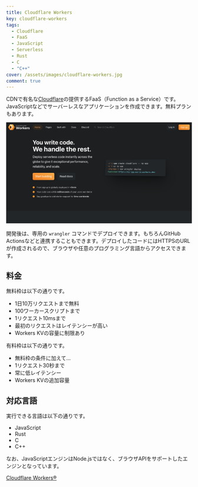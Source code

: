 ```yaml
---
title: Cloudflare Workers
key: cloudflare-workers
tags:
  - Cloudflare
  - FaaS
  - JavaScript
  - Serverless
  - Rust
  - C
  - "C++"
cover: /assets/images/cloudflare-workers.jpg
comment: true
---
```


CDNで有名な[Cloudflare](https://www.cloudflare.com/)の提供するFaaS（Function as a Service）です。JavaScriptなどでサーバーレスなアプリケーションを作成できます。無料プランもあります。

[![Cloudflare WorkersのWebサイト](/assets/images/cloudflare-workers.jpg)](https://workers.cloudflare.com/)

<!--more-->

開発後は、専用の `wrangler` コマンドでデプロイできます。もちろんGitHub Actionsなどと連携することもできます。デプロイしたコードにはHTTPSのURLが作成されるので、ブラウザや任意のプログラミング言語からアクセスできます。

## 料金

無料枠は以下の通りです。

- 1日10万リクエストまで無料
- 100ワーカースクリプトまで
- 1リクエスト10msまで
- 最初のリクエストはレイテンシーが高い
- Workers KVの容量に制限あり

有料枠は以下の通りです。

- 無料枠の条件に加えて…
- 1リクエスト30秒まで
- 常に低レイテンシー
- Workers KVの追加容量

## 対応言語

実行できる言語は以下の通りです。

- JavaScript
- Rust
- C
- C++

なお、JavaScriptエンジンはNode.jsではなく、ブラウザAPIをサポートしたエンジンとなっています。

[Cloudflare Workers®](https://workers.cloudflare.com/)
